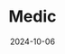 ---
title: Medic
fulltitle: Medic
date: 2024-10-06
tags:
- 2024
characters:
- tzipora
categories: []
keywords:
- 2024
rgb: 200, 47, 88
url: /stories/medic/
image: /images/fullres/medic.jpg
caption: A school medic who sometimes fights her patients.
---